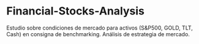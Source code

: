 # Financial-Stocks-Analysis
Estudio sobre condiciones de mercado para activos (S&amp;P500, GOLD, TLT, Cash) en consigna de benchmarking. Análisis de estrategia de mercado.
